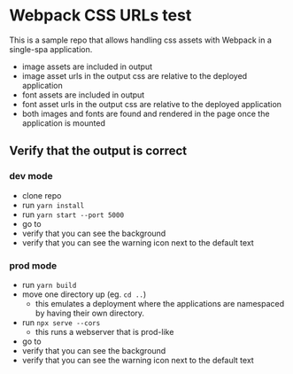 # Webpack CSS URLs test

This is a sample repo that allows handling css assets with Webpack in a single-spa application.

- image assets are included in output
- image asset urls in the output css are relative to the deployed application
- font assets are included in output
- font asset urls in the output css are relative to the deployed application
- both images and fonts are found and rendered in the page once the application is mounted

## Verify that the output is correct

### dev mode

- clone repo
- run `yarn install`
- run `yarn start --port 5000`
- go to [](http://single-spa-playground.org/playground/instant-test?name=@test/css&url=5000)
- verify that you can see the background
- verify that you can see the warning icon next to the default text

### prod mode

- run `yarn build`
- move one directory up (eg. `cd ..`)
  - this emulates a deployment where the applications are namespaced by having their own directory.
- run `npx serve --cors`
  - this runs a webserver that is prod-like
- go to [](http://single-spa-playground.org/playground/instant-test?name=@test/css&url=http%3A%2F%2Flocalhost%3A5000%2Fsingle-spa-css-assets-test%2Fdist%2Ftest-css.js)
- verify that you can see the background
- verify that you can see the warning icon next to the default text
